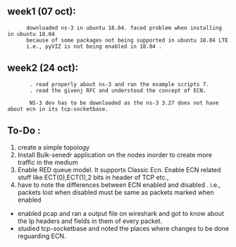 ## week1 (07 oct):
          downloaded ns-3 in ubuntu 16.04. faced problem when installing in ubuntu 18.04 
          because of some packages not being supported in ubuntu 18.04 LTE 
          i.e., pyVIZ is not being enabled in 18.04 . 
          
## week2 (24 oct):
           . read properly about ns-3 and ran the example scripts 7.
           . read the givenj RFC and understood the concept of ECN.
           
           NS-3 dev has to be downloaded as the ns-3 3.27 does not have about ecn in its tcp-socketbase.
           
           
## To-Do :

   1. create a simple topology
   2. Install Bulk-senedr application on the nodes inorder to create more traffic in the medium
   3. Enable RED queue model. It supports Classic Ecn. Enable ECN related stuff like ECT(0),ECT(1),2 bits in header of TCP etc.,
   4. have to note the differences between ECN enabled and disabled . i.e., packets lost when disabled must be same as packets marked when enabled 

 * enabled pcap and ran a output file on wireshark and got to know about the
    Ip headers and fields in them of every packet.
 * studied tcp-socketbase and noted the places where changes to be done reguarding ECN. 
